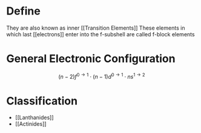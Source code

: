 # Define
They are also known as inner [[Transition Elements]]
These elements in which last [[electrons]] enter into the f-subshell are called f-block elements

# General Electronic Configuration

$$ (n-2)f^{0 \to 1} \cdot (n-1)d^{0 \to 1} \cdot ns^{1 \to 2}$$

# Classification

* [[Lanthanides]]
* [[Actinides]]